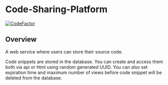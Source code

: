 # Code-Sharing-Platform
[![CodeFactor](https://www.codefactor.io/repository/github/s-porebski/code-sharing-platform/badge)](https://www.codefactor.io/repository/github/s-porebski/code-sharing-platform)

## Overview
A web service where users can store their source code.

Code snippets are stored in the database. You can create and access them both via api or html using random generated UUID.
You can also set expiration time and maximum number of views before code snippet will be deleted from the database.
